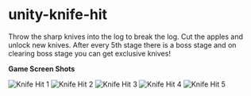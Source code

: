 # unity-knife-hit
 Throw the sharp knives into the log to break the log. Cut the apples and unlock new knives. After every 5th stage there is a boss stage and on clearing boss stage you can get exclusive knives!

**Game Screen Shots**

![Knife Hit 1](https://github.com/HassanHadayat/unity-knife-hit/assets/68451645/bcc69519-97d4-48aa-baac-c26b6b3e1b49)
![Knife Hit 2](https://github.com/HassanHadayat/unity-knife-hit/assets/68451645/76fba49b-96cf-41eb-9ad1-10f8b0119b18)
![Knife Hit 3](https://github.com/HassanHadayat/unity-knife-hit/assets/68451645/57a29a05-881a-49df-9842-41136988a2b4)
![Knife Hit 4](https://github.com/HassanHadayat/unity-knife-hit/assets/68451645/b50028fa-1fe0-495e-8f20-89e683239217)
![Knife Hit 5](https://github.com/HassanHadayat/unity-knife-hit/assets/68451645/72b4df2a-ac07-49fc-931b-23dc35aca943)
